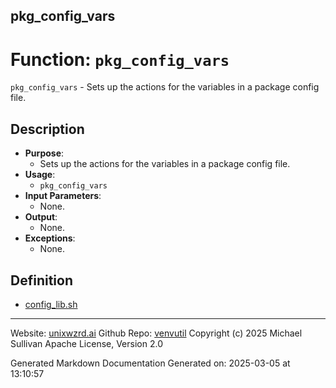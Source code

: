 ## pkg_config_vars
# Function: `pkg_config_vars`
`pkg_config_vars` - Sets up the actions for the variables in a package config file.
## Description
- **Purpose**:
  - Sets up the actions for the variables in a package config file.
- **Usage**:
  - `pkg_config_vars`
- **Input Parameters**:
  - None.
- **Output**:
  - None.
- **Exceptions**:
  - None.

## Definition 

* [config_lib.sh](../config_lib_sh.md)
---

Website: [unixwzrd.ai](https://unixwzrd.ai)
Github Repo: [venvutil](https://github.com/unixwzrd/venvutil)
Copyright (c) 2025 Michael Sullivan
Apache License, Version 2.0

Generated Markdown Documentation
Generated on: 2025-03-05 at 13:10:57
